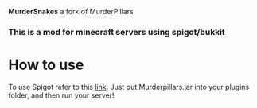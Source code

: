 <b>MurderSnakes</b>
a fork of MurderPillars
<h3>This is a mod for minecraft servers using spigot/bukkit</h3
<br><h1>How to use</h1>
To use Spigot refer to this 
<a href="https://www.spigotmc.org/wiki/spigot-installation">link</a>.
Just put Murderpillars.jar into your plugins folder, and then run your server!
